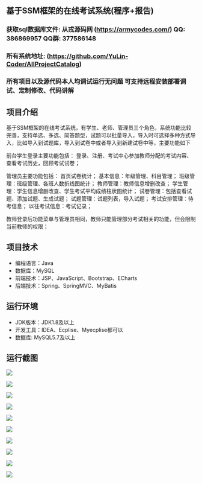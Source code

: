 ## 基于SSM框架的在线考试系统(程序+报告)

###  获取sql数据库文件: 从戎源码网 (https://armycodes.com/) QQ: 386869957 QQ群: 377586148
###  所有系统地址: (https://github.com/YuLin-Coder/AllProjectCatalog) 
###  所有项目以及源代码本人均调试运行无问题 可支持远程安装部署调试、定制修改、代码讲解

## 项目介绍
基于SSM框架的在线考试系统，有学生、老师、管理员三个角色，系统功能比较完善，支持单选、多选、简答题型，试题可以批量导入，导入时可选择多种方式导入，比如导入到试题库，导入到试卷中或者导入到新建试卷中等，主要功能如下

前台学生登录主要功能包括：
登录、注册、考试中心参加教师分配的考试内容、查看考试历史，回顾考试试卷；

管理员主要功能包括：
首页试卷统计；
基本信息：年级管理、科目管理；
班级管理：班级管理、各班人数折线图统计；
教师管理：教师信息增删改查；
学生管理：学生信息增删改查、学生考试平均成绩柱状图统计；
试卷管理：包括查看试题、添加试题、生成试题；
试题管理：试题列表，导入试题；
考试安排管理：待考信息；
以往考试信息：考试记录；

教师登录后功能菜单与管理员相同，教师只能管理部分考试相关的功能，但会限制当前教师的权限；

## 项目技术
- 编程语言：Java
- 数据库：MySQL
- 前端技术：JSP、JavaScript、Bootstrap、ECharts
- 后端技术：Spring、SpringMVC、MyBatis

## 运行环境
- JDK版本：JDK1.8及以上
- 开发工具：IDEA、Ecplise、Myecplise都可以
- 数据库: MySQL5.7及以上

## 运行截图
![](screenshot/1.png)

![](screenshot/2.png)

![](screenshot/3.png)

![](screenshot/4.png)

![](screenshot/5.png)

![](screenshot/6.png)

![](screenshot/7.png)

![](screenshot/8.png)

![](screenshot/9.png)

![](screenshot/10.png)